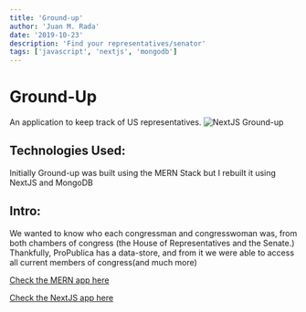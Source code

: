 ```yaml
---
title: 'Ground-up'
author: 'Juan M. Rada'
date: '2019-10-23'
description: 'Find your representatives/senator'
tags: ['javascript', 'nextjs', 'mongodb']
---
```


# Ground-Up

An application to keep track of US representatives.
![NextJS Ground-up](https://cdn1.bbcode0.com/uploads/2021/5/27/ea641796f2ad2572275365e2cbd0bf8a-full.png)

## Technologies Used:

Initially Ground-up was built using the MERN Stack but I rebuilt it using NextJS and MongoDB

## Intro:

We wanted to know who each congressman and congresswoman was, from both chambers of congress (the House of Representatives and the Senate.) Thankfully, ProPublica has a data-store, and from it we were able to access all current members of congress(and much more)

[Check the MERN app here](https://ground-up-1.herokuapp.com/)

[Check the NextJS app here](https://ground-up-v1.jmrada14.vercel.app/)
